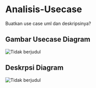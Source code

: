# Analisis-Usecase
Buatkan use case uml dan deskripsinya?
## Gambar Usecase Diagram

![Tidak berjudul](https://github.com/Thoriq150/Analisis-Usecase/assets/115950790/85945cbd-457b-4d35-975a-eba51b3f6399)

## Deskrpsi Diagram
![Tidak berjudul](https://github.com/Thoriq150/Analisis-Usecase/assets/115950790/4ec03bc3-74dc-45a2-bf65-90ea02eadf4e)
